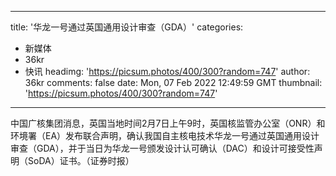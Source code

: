 
---
title: '华龙一号通过英国通用设计审查（GDA）'
categories: 
 - 新媒体
 - 36kr
 - 快讯
headimg: 'https://picsum.photos/400/300?random=747'
author: 36kr
comments: false
date: Mon, 07 Feb 2022 12:49:59 GMT
thumbnail: 'https://picsum.photos/400/300?random=747'
---

<div>   
中国广核集团消息，英国当地时间2月7日上午9时，英国核监管办公室（ONR）和环境署（EA）发布联合声明，确认我国自主核电技术华龙一号通过英国通用设计审查（GDA），并于当日为华龙一号颁发设计认可确认（DAC）和设计可接受性声明（SoDA）证书。（证券时报）  
</div>
            